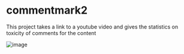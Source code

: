 # commentmark2

This project takes a link to a youtube video and gives the statistics on toxicity of comments for the content

![image](https://user-images.githubusercontent.com/65448224/169358900-88f47418-8328-48a4-9a9f-7d43804a9e56.png)

